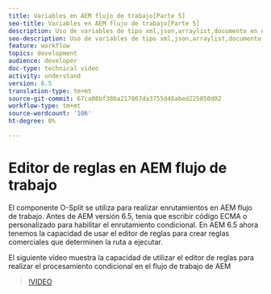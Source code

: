 ```yaml
---
title: Variables en AEM flujo de trabajo[Parte 5]
seo-title: Variables en AEM flujo de trabajo[Parte 5]
description: Uso de variables de tipo xml,json,arraylist,documento en el flujo de trabajo de aem
seo-description: Uso de variables de tipo xml,json,arraylist,documento en el flujo de trabajo de aem
feature: workflow
topics: development
audience: developer
doc-type: technical video
activity: understand
version: 6.5
translation-type: tm+mt
source-git-commit: 67ca08bf386a217807da3755d46abed225050d02
workflow-type: tm+mt
source-wordcount: '106'
ht-degree: 0%

---
```



# Editor de reglas en AEM flujo de trabajo

El componente O-Split se utiliza para realizar enrutamientos en AEM flujo de trabajo. Antes de AEM versión 6.5, tenía que escribir código ECMA o personalizado para habilitar el enrutamiento condicional. En AEM 6.5 ahora tenemos la capacidad de usar el editor de reglas para crear reglas comerciales que determinen la ruta a ejecutar.

El siguiente vídeo muestra la capacidad de utilizar el editor de reglas para realizar el procesamiento condicional en el flujo de trabajo de AEM

>[!VIDEO](https://video.tv.adobe.com/v/26362/quality=9)

